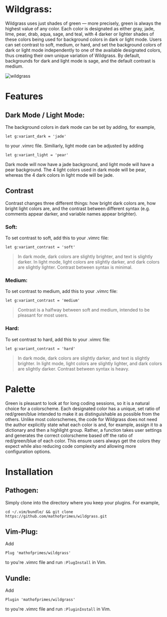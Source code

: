 # Wildgrass:

Wildgrass uses just shades of green &mdash; more precisely, green is always the highest value of any color. Each color is designated as either gray, jade, lime, pear, drab, aqua, sage, and teal, with 4 darker or lighter shades of these colors being used for background colors in dark or light mode. Users can set contrast to soft, medium, or hard, and set the background colors of dark or light mode independently to one of the available designated colors, thus creating their own unique variation of Wildgrass. By default, backgrounds for dark and light mode is sage, and the default contrast is medium.

![wildgrass](https://user-images.githubusercontent.com/74194607/169200607-27b595da-3dfd-43bd-b30e-a32fbd3eaaf6.gif)

# Features

## Dark Mode / Light Mode:

The background colors in dark mode can be set by adding, for example,

```
let g:variant_dark = 'jade'
```

to your .vimrc file. Similiarly, light mode can be adjusted by adding

```
let g:variant_light = 'pear'
```

Dark mode will now have a jade background, and light mode will have a pear background. The 4 light colors used in dark mode will be pear, whereas the 4 dark colors in light mode will be jade.

## Contrast

Contrast changes three different things: how bright dark colors are, how bright light colors are, and the contrast between different syntax (e.g. comments appear darker, and variable names appear brighter).

### Soft:

To set contrast to soft, add this to your .vimrc file:

```
let g:variant_contrast = 'soft'
```
> In dark mode, dark colors are slightly brighter, and text is slightly darker. In light mode, light colors are slightly darker, and dark colors are slightly lighter. Contrast between syntax is minimal. 

### Medium:

To set contrast to medium, add this to your .vimrc file:

```
let g:variant_contrast = 'medium'
```
> Contrast is a halfway between soft and medium, intended to be pleasant for most users.

### Hard:

To set contrast to hard, add this to your .vimrc file:

```
let g:variant_contrast = 'hard'
```
> In dark mode, dark colors are slightly darker, and text is slightly brighter. In light mode, light colors are slightly lighter, and dark colors are slightly darker. Contrast between syntax is heavy.

# Palette

Green is pleasant to look at for long coding sessions, so it is a natural choice for a colorscheme. Each designated color has a unique, set ratio of red/green/blue intended to make it as distinguishable as possible from the others. Unlike most colorschemes, the code for Wildgrass does not need the author explicitly state what each color is and, for example, assign it to a dictionary and then a highlight group. Rather, a function takes user settings and generates the correct colorscheme based off the ratio of red/green/blue of each color. This ensure users always get the colors they expect while also reducing code complexity and allowing more configuration options.

# Installation

## Pathogen:

Simply clone into the directory where you keep your plugins. For example, 

```
cd ~/.vim/bundle/ && git clone https://github.com/mathofprimes/wildgrass.git
```

## Vim-Plug:

Add 

```Plug 'mathofprimes/wildgrass'``` 

to you're .vimrc file and run ```:PlugInstall``` in Vim.

## Vundle: 

Add 

```Plugin 'mathofprimes/wildgrass'``` 

to you're .vimrc file and run ```:PluginInstall``` in Vim.
